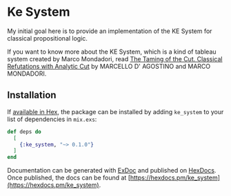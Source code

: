 # Ke System

My initial goal here is to provide an implementation of the KE System for classical propositional logic.

If you want to know more about the KE System, which is a kind of tableau system created by Marco Mondadori, read [
The Taming of the Cut. Classical Refutations with Analytic Cut](https://www.researchgate.net/profile/Marcello_DAgostino/publication/31089377_The_Taming_of_the_Cut_Classical_Refutations_with_Analytic_Cut/links/004635276879db86c1000000/The-Taming-of-the-Cut-Classical-Refutations-with-Analytic-Cut.pdf) by  MARCELLO D' AGOSTINO and MARCO MONDADORI.


## Installation

If [available in Hex](https://hex.pm/docs/publish), the package can be installed
by adding `ke_system` to your list of dependencies in `mix.exs`:

```elixir
def deps do
  [
    {:ke_system, "~> 0.1.0"}
  ]
end
```

Documentation can be generated with [ExDoc](https://github.com/elixir-lang/ex_doc)
and published on [HexDocs](https://hexdocs.pm). Once published, the docs can
be found at [https://hexdocs.pm/ke_system](https://hexdocs.pm/ke_system).

